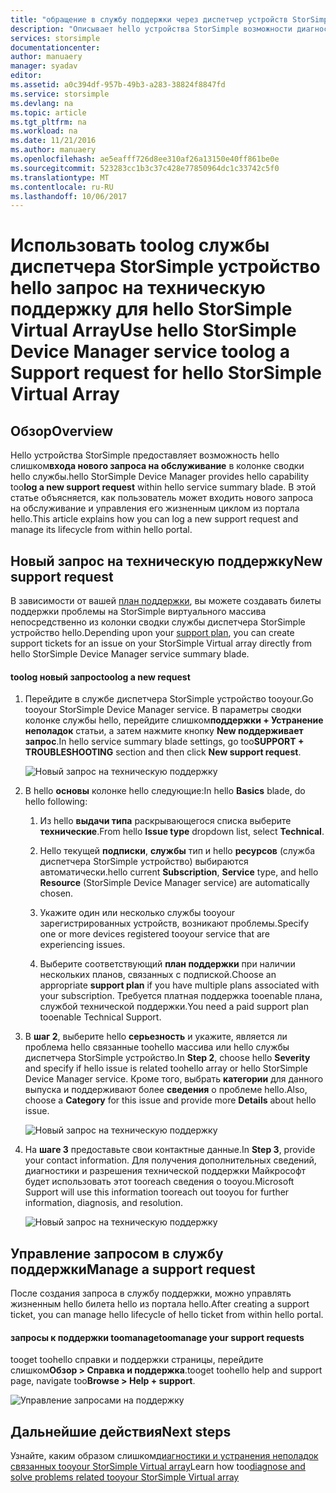 ```yaml
---
title: "обращение в службу поддержки через диспетчер устройств StorSimple aaaLog | Документы Microsoft"
description: "Описывает hello устройства StorSimple возможности диагностики и объясняется, как toouse его tootroubleshoot виртуального массива StorSimple."
services: storsimple
documentationcenter: 
author: manuaery
manager: syadav
editor: 
ms.assetid: a0c394df-957b-49b3-a283-38824f8847fd
ms.service: storsimple
ms.devlang: na
ms.topic: article
ms.tgt_pltfrm: na
ms.workload: na
ms.date: 11/21/2016
ms.author: manuaery
ms.openlocfilehash: ae5eafff726d8ee310af26a13150e40ff861be0e
ms.sourcegitcommit: 523283cc1b3c37c428e77850964dc1c33742c5f0
ms.translationtype: MT
ms.contentlocale: ru-RU
ms.lasthandoff: 10/06/2017
---
```

# <a name="use-hello-storsimple-device-manager-service-toolog-a-support-request-for-hello-storsimple-virtual-array"></a><span data-ttu-id="a3e00-103">Использовать toolog службы диспетчера StorSimple устройство hello запрос на техническую поддержку для hello StorSimple Virtual Array</span><span class="sxs-lookup"><span data-stu-id="a3e00-103">Use hello StorSimple Device Manager service toolog a Support request for hello StorSimple Virtual Array</span></span>

## <a name="overview"></a><span data-ttu-id="a3e00-104">Обзор</span><span class="sxs-lookup"><span data-stu-id="a3e00-104">Overview</span></span>

<span data-ttu-id="a3e00-105">Hello устройства StorSimple предоставляет возможность hello слишком**входа нового запроса на обслуживание** в колонке сводки hello службы.</span><span class="sxs-lookup"><span data-stu-id="a3e00-105">hello StorSimple Device Manager provides hello capability too**log a new support request** within hello service summary blade.</span></span> <span data-ttu-id="a3e00-106">В этой статье объясняется, как пользователь может входить нового запроса на обслуживание и управления его жизненным циклом из портала hello.</span><span class="sxs-lookup"><span data-stu-id="a3e00-106">This article explains how you can log a new support request and manage its lifecycle from within hello portal.</span></span>

## <a name="new-support-request"></a><span data-ttu-id="a3e00-107">Новый запрос на техническую поддержку</span><span class="sxs-lookup"><span data-stu-id="a3e00-107">New support request</span></span>

<span data-ttu-id="a3e00-108">В зависимости от вашей [план поддержки](https://azure.microsoft.com/support/plans/), вы можете создавать билеты поддержки проблемы на StorSimple виртуального массива непосредственно из колонки сводки службы диспетчера StorSimple устройство hello.</span><span class="sxs-lookup"><span data-stu-id="a3e00-108">Depending upon your [support plan](https://azure.microsoft.com/support/plans/), you can create support tickets for an issue on your StorSimple Virtual array directly from hello StorSimple Device Manager service summary blade.</span></span>

#### <a name="toolog-a-new-request"></a><span data-ttu-id="a3e00-109">toolog новый запрос</span><span class="sxs-lookup"><span data-stu-id="a3e00-109">toolog a new request</span></span>

1. <span data-ttu-id="a3e00-110">Перейдите в службе диспетчера StorSimple устройство tooyour.</span><span class="sxs-lookup"><span data-stu-id="a3e00-110">Go tooyour StorSimple Device Manager service.</span></span> <span data-ttu-id="a3e00-111">В параметры сводки колонке службы hello, перейдите слишком**поддержки + Устранение неполадок** статьи, а затем нажмите кнопку **New поддерживает запрос**.</span><span class="sxs-lookup"><span data-stu-id="a3e00-111">In hello service summary blade settings, go too**SUPPORT + TROUBLESHOOTING** section and then click **New support request**.</span></span>
   
    ![Новый запрос на техническую поддержку](./media/storsimple-virtual-array-log-support-ticket/log-support-ticket1.png)

2. <span data-ttu-id="a3e00-113">В hello **основы** колонке hello следующие:</span><span class="sxs-lookup"><span data-stu-id="a3e00-113">In hello **Basics** blade, do hello following:</span></span>

    1. <span data-ttu-id="a3e00-114">Из hello **выдачи типа** раскрывающегося списка выберите **технические**.</span><span class="sxs-lookup"><span data-stu-id="a3e00-114">From hello **Issue type** dropdown list, select **Technical**.</span></span> 
    
    2. <span data-ttu-id="a3e00-115">Hello текущей **подписки**, **службы** тип и hello **ресурсов** (служба диспетчера StorSimple устройство) выбираются автоматически.</span><span class="sxs-lookup"><span data-stu-id="a3e00-115">hello current **Subscription**, **Service** type, and hello **Resource** (StorSimple Device Manager service) are automatically chosen.</span></span> 

    3. <span data-ttu-id="a3e00-116">Укажите один или несколько службы tooyour зарегистрированных устройств, возникают проблемы.</span><span class="sxs-lookup"><span data-stu-id="a3e00-116">Specify one or more devices registered tooyour service that are experiencing issues.</span></span>

    4. <span data-ttu-id="a3e00-117">Выберите соответствующий **план поддержки** при наличии нескольких планов, связанных с подпиской.</span><span class="sxs-lookup"><span data-stu-id="a3e00-117">Choose an appropriate **support plan** if you have multiple plans associated with your subscription.</span></span> <span data-ttu-id="a3e00-118">Требуется платная поддержка tooenable плана, службой технической поддержки.</span><span class="sxs-lookup"><span data-stu-id="a3e00-118">You need a paid support plan tooenable Technical Support.</span></span>

3. <span data-ttu-id="a3e00-119">В **шаг 2**, выберите hello **серьезность** и укажите, является ли проблема hello связанные toohello массива или hello службы диспетчера StorSimple устройство.</span><span class="sxs-lookup"><span data-stu-id="a3e00-119">In **Step 2**, choose hello **Severity** and specify if hello issue is related toohello array or hello StorSimple Device Manager service.</span></span> <span data-ttu-id="a3e00-120">Кроме того, выбрать **категории** для данного выпуска и поддерживают более **сведения** о проблеме hello.</span><span class="sxs-lookup"><span data-stu-id="a3e00-120">Also, choose a **Category** for this issue and provide more **Details** about hello issue.</span></span>
   
    ![Новый запрос на техническую поддержку](./media/storsimple-virtual-array-log-support-ticket/log-support-ticket2.png)

4. <span data-ttu-id="a3e00-122">На **шаге 3** предоставьте свои контактные данные.</span><span class="sxs-lookup"><span data-stu-id="a3e00-122">In **Step 3**, provide your contact information.</span></span> <span data-ttu-id="a3e00-123">Для получения дополнительных сведений, диагностики и разрешения технической поддержки Майкрософт будет использовать этот tooreach сведения о tooyou.</span><span class="sxs-lookup"><span data-stu-id="a3e00-123">Microsoft Support will use this information tooreach out tooyou for further information, diagnosis, and resolution.</span></span>
   
    ![Новый запрос на техническую поддержку](./media/storsimple-virtual-array-log-support-ticket/log-support-ticket3.png)

## <a name="manage-a-support-request"></a><span data-ttu-id="a3e00-125">Управление запросом в службу поддержки</span><span class="sxs-lookup"><span data-stu-id="a3e00-125">Manage a support request</span></span>

<span data-ttu-id="a3e00-126">После создания запроса в службу поддержки, можно управлять жизненным hello билета hello из портала hello.</span><span class="sxs-lookup"><span data-stu-id="a3e00-126">After creating a support ticket, you can manage hello lifecycle of hello ticket from within hello portal.</span></span>

#### <a name="toomanage-your-support-requests"></a><span data-ttu-id="a3e00-127">запросы к поддержки toomanage</span><span class="sxs-lookup"><span data-stu-id="a3e00-127">toomanage your support requests</span></span>

<span data-ttu-id="a3e00-128">tooget toohello справки и поддержки страницы, перейдите слишком**Обзор > Справка и поддержка**.</span><span class="sxs-lookup"><span data-stu-id="a3e00-128">tooget toohello help and support page, navigate too**Browse > Help + support**.</span></span>

![Управление запросами на поддержку](./media/storsimple-virtual-array-log-support-ticket/manage-support-tickets.png)

## <a name="next-steps"></a><span data-ttu-id="a3e00-130">Дальнейшие действия</span><span class="sxs-lookup"><span data-stu-id="a3e00-130">Next steps</span></span>

<span data-ttu-id="a3e00-131">Узнайте, каким образом слишком[диагностики и устранения неполадок связанных tooyour StorSimple Virtual array](storsimple-virtual-array-diagnose-problems.md)</span><span class="sxs-lookup"><span data-stu-id="a3e00-131">Learn how too[diagnose and solve problems related tooyour StorSimple Virtual array](storsimple-virtual-array-diagnose-problems.md)</span></span>

